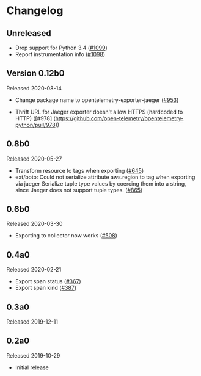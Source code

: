 # Changelog

## Unreleased
- Drop support for Python 3.4
  ([#1099](https://github.com/open-telemetry/opentelemetry-python/pull/1099))
- Report instrumentation info
  ([#1098](https://github.com/open-telemetry/opentelemetry-python/pull/1098))

## Version 0.12b0

Released 2020-08-14

- Change package name to opentelemetry-exporter-jaeger
  ([#953](https://github.com/open-telemetry/opentelemetry-python/pull/953))

- Thrift URL for Jaeger exporter doesn't allow HTTPS (hardcoded to HTTP)
  ([#978] (https://github.com/open-telemetry/opentelemetry-python/pull/978))

## 0.8b0

Released 2020-05-27

- Transform resource to tags when exporting
  ([#645](https://github.com/open-telemetry/opentelemetry-python/pull/645))
- ext/boto: Could not serialize attribute aws.region to tag when exporting via jaeger
  Serialize tuple type values by coercing them into a string, since Jaeger does not
  support tuple types.
  ([#865](https://github.com/open-telemetry/opentelemetry-python/pull/865))

## 0.6b0

Released 2020-03-30

- Exporting to collector now works
  ([#508](https://github.com/open-telemetry/opentelemetry-python/pull/508))

## 0.4a0

Released 2020-02-21

- Export span status ([#367](https://github.com/open-telemetry/opentelemetry-python/pull/367))
- Export span kind ([#387](https://github.com/open-telemetry/opentelemetry-python/pull/387))

## 0.3a0

Released 2019-12-11

## 0.2a0

Released 2019-10-29

- Initial release
